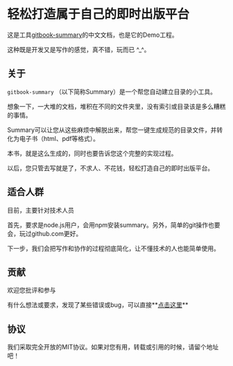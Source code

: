 # 轻松打造属于自己的即时出版平台

这是工具[gitbook-summary](https://github.com/imfly/gitbook-summary)的中文文档，也是它的Demo工程。

这种既是开发又是写作的感觉，真不错，玩而已 ^_^。

## 关于

`gitbook-summary` （以下简称Summary）是一个帮您自动建立目录的小工具。

想象一下，一大堆的文档，堆积在不同的文件夹里，没有索引或目录该是多么糟糕的事情。

Summary可以让您从这些麻烦中解脱出来，帮您一键生成规范的目录文件，并转化为电子书（html、pdf等格式）。

本书，就是这么生成的，同时也要告诉您这个完整的实现过程。

以后，您只管去写就是了，不求人、不花钱，轻松打造自己的即时出版平台。

## 适合人群

目前，主要针对技术人员

首先，要求是node.js用户，会用npm安装summary。另外，简单的git操作也要会，玩过github.com更好。

下一步，我们会把写作和协作的过程彻底简化，让不懂技术的人也能简单使用。

## 贡献

欢迎您批评和参与

有什么想法或要求，发现了某些错误或bug，可以直接**[点击这里](https://github.com/imfly/gitbook-summary)**

## 协议

我们采取完全开放的MIT协议。如果对您有用，转载或引用的时候，请留个地址吧！